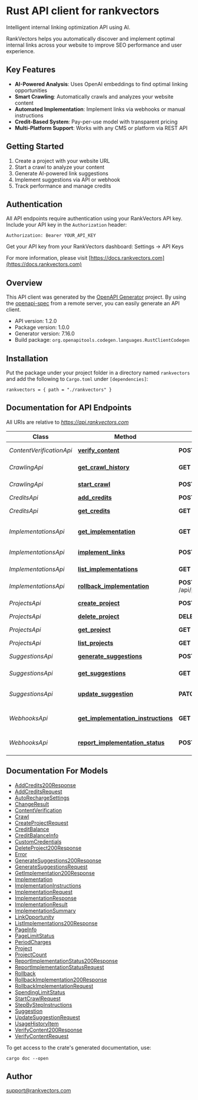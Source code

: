 # Rust API client for rankvectors

Intelligent internal linking optimization API using AI. 

RankVectors helps you automatically discover and implement optimal internal links 
across your website to improve SEO performance and user experience.

## Key Features
- **AI-Powered Analysis**: Uses OpenAI embeddings to find optimal linking opportunities
- **Smart Crawling**: Automatically crawls and analyzes your website content
- **Automated Implementation**: Implement links via webhooks or manual instructions
- **Credit-Based System**: Pay-per-use model with transparent pricing
- **Multi-Platform Support**: Works with any CMS or platform via REST API

## Getting Started
1. Create a project with your website URL
2. Start a crawl to analyze your content
3. Generate AI-powered link suggestions
4. Implement suggestions via API or webhook
5. Track performance and manage credits

## Authentication
All API endpoints require authentication using your RankVectors API key.
Include your API key in the `Authorization` header:
```
Authorization: Bearer YOUR_API_KEY
```

Get your API key from your RankVectors dashboard: Settings → API Keys


For more information, please visit [https://docs.rankvectors.com](https://docs.rankvectors.com)

## Overview

This API client was generated by the [OpenAPI Generator](https://openapi-generator.tech) project.  By using the [openapi-spec](https://openapis.org) from a remote server, you can easily generate an API client.

- API version: 1.2.0
- Package version: 1.0.0
- Generator version: 7.16.0
- Build package: `org.openapitools.codegen.languages.RustClientCodegen`

## Installation

Put the package under your project folder in a directory named `rankvectors` and add the following to `Cargo.toml` under `[dependencies]`:

```
rankvectors = { path = "./rankvectors" }
```

## Documentation for API Endpoints

All URIs are relative to *https://api.rankvectors.com*

Class | Method | HTTP request | Description
------------ | ------------- | ------------- | -------------
*ContentVerificationApi* | [**verify_content**](docs/ContentVerificationApi.md#verify_content) | **POST** /api/projects/{projectId}/verify-content | Verify page content
*CrawlingApi* | [**get_crawl_history**](docs/CrawlingApi.md#get_crawl_history) | **GET** /api/projects/{projectId}/crawl | Get crawl history
*CrawlingApi* | [**start_crawl**](docs/CrawlingApi.md#start_crawl) | **POST** /api/projects/{projectId}/crawl | Start website crawl
*CreditsApi* | [**add_credits**](docs/CreditsApi.md#add_credits) | **POST** /api/projects/{projectId}/credits | Add credits
*CreditsApi* | [**get_credits**](docs/CreditsApi.md#get_credits) | **GET** /api/projects/{projectId}/credits | Get credit balance
*ImplementationsApi* | [**get_implementation**](docs/ImplementationsApi.md#get_implementation) | **GET** /api/projects/{projectId}/implementations/{implementationId} | Get implementation details
*ImplementationsApi* | [**implement_links**](docs/ImplementationsApi.md#implement_links) | **POST** /api/projects/{projectId}/implementations | Implement link suggestions
*ImplementationsApi* | [**list_implementations**](docs/ImplementationsApi.md#list_implementations) | **GET** /api/projects/{projectId}/implementations | List implementations
*ImplementationsApi* | [**rollback_implementation**](docs/ImplementationsApi.md#rollback_implementation) | **POST** /api/projects/{projectId}/implementations/{implementationId}/rollback | Rollback implementation
*ProjectsApi* | [**create_project**](docs/ProjectsApi.md#create_project) | **POST** /api/projects | Create a new project
*ProjectsApi* | [**delete_project**](docs/ProjectsApi.md#delete_project) | **DELETE** /api/projects/{projectId} | Delete a project
*ProjectsApi* | [**get_project**](docs/ProjectsApi.md#get_project) | **GET** /api/projects/{projectId} | Get project details
*ProjectsApi* | [**list_projects**](docs/ProjectsApi.md#list_projects) | **GET** /api/projects | List all projects
*SuggestionsApi* | [**generate_suggestions**](docs/SuggestionsApi.md#generate_suggestions) | **POST** /api/projects/{projectId}/suggestions | Generate link suggestions
*SuggestionsApi* | [**get_suggestions**](docs/SuggestionsApi.md#get_suggestions) | **GET** /api/projects/{projectId}/suggestions | Get link suggestions
*SuggestionsApi* | [**update_suggestion**](docs/SuggestionsApi.md#update_suggestion) | **PATCH** /api/projects/{projectId}/suggestions/{suggestionId} | Update suggestion status
*WebhooksApi* | [**get_implementation_instructions**](docs/WebhooksApi.md#get_implementation_instructions) | **GET** /api/webhook/implement-link | Get implementation instructions
*WebhooksApi* | [**report_implementation_status**](docs/WebhooksApi.md#report_implementation_status) | **POST** /api/webhook/implement-link | Report implementation status


## Documentation For Models

 - [AddCredits200Response](docs/AddCredits200Response.md)
 - [AddCreditsRequest](docs/AddCreditsRequest.md)
 - [AutoRechargeSettings](docs/AutoRechargeSettings.md)
 - [ChangeResult](docs/ChangeResult.md)
 - [ContentVerification](docs/ContentVerification.md)
 - [Crawl](docs/Crawl.md)
 - [CreateProjectRequest](docs/CreateProjectRequest.md)
 - [CreditBalance](docs/CreditBalance.md)
 - [CreditBalanceInfo](docs/CreditBalanceInfo.md)
 - [CustomCredentials](docs/CustomCredentials.md)
 - [DeleteProject200Response](docs/DeleteProject200Response.md)
 - [Error](docs/Error.md)
 - [GenerateSuggestions200Response](docs/GenerateSuggestions200Response.md)
 - [GenerateSuggestionsRequest](docs/GenerateSuggestionsRequest.md)
 - [GetImplementation200Response](docs/GetImplementation200Response.md)
 - [Implementation](docs/Implementation.md)
 - [ImplementationInstructions](docs/ImplementationInstructions.md)
 - [ImplementationRequest](docs/ImplementationRequest.md)
 - [ImplementationResponse](docs/ImplementationResponse.md)
 - [ImplementationResult](docs/ImplementationResult.md)
 - [ImplementationSummary](docs/ImplementationSummary.md)
 - [LinkOpportunity](docs/LinkOpportunity.md)
 - [ListImplementations200Response](docs/ListImplementations200Response.md)
 - [PageInfo](docs/PageInfo.md)
 - [PageLimitStatus](docs/PageLimitStatus.md)
 - [PeriodCharges](docs/PeriodCharges.md)
 - [Project](docs/Project.md)
 - [ProjectCount](docs/ProjectCount.md)
 - [ReportImplementationStatus200Response](docs/ReportImplementationStatus200Response.md)
 - [ReportImplementationStatusRequest](docs/ReportImplementationStatusRequest.md)
 - [Rollback](docs/Rollback.md)
 - [RollbackImplementation200Response](docs/RollbackImplementation200Response.md)
 - [RollbackImplementationRequest](docs/RollbackImplementationRequest.md)
 - [SpendingLimitStatus](docs/SpendingLimitStatus.md)
 - [StartCrawlRequest](docs/StartCrawlRequest.md)
 - [StepByStepInstructions](docs/StepByStepInstructions.md)
 - [Suggestion](docs/Suggestion.md)
 - [UpdateSuggestionRequest](docs/UpdateSuggestionRequest.md)
 - [UsageHistoryItem](docs/UsageHistoryItem.md)
 - [VerifyContent200Response](docs/VerifyContent200Response.md)
 - [VerifyContentRequest](docs/VerifyContentRequest.md)


To get access to the crate's generated documentation, use:

```
cargo doc --open
```

## Author

support@rankvectors.com

